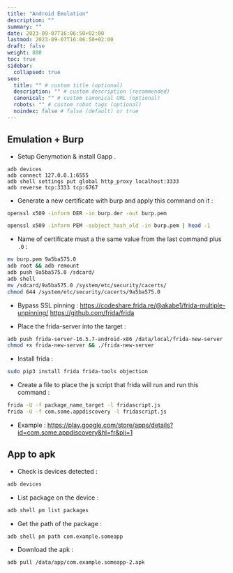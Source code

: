 ```yaml
---
title: "Android Emulation"
description: ""
summary: ""
date: 2023-09-07T16:06:50+02:00
lastmod: 2023-09-07T16:06:50+02:00
draft: false
weight: 800
toc: true
sidebar:
  collapsed: true
seo:
  title: "" # custom title (optional)
  description: "" # custom description (recommended)
  canonical: "" # custom canonical URL (optional)
  robots: "" # custom robot tags (optional)
  noindex: false # false (default) or true
---
```

## Emulation + Burp

- Setup Genymotion & install Gapp . 
```
adb devices
adb connect 127.0.0.1:6555
adb shell settings put global http_proxy localhost:3333
adb reverse tcp:3333 tcp:6767
```

- Generate a new certificate with burp and apply this command on it  : 
```sh
openssl x509 -inform DER -in burp.der -out burp.pem
```

```sh
openssl x509 -inform PEM -subject_hash_old -in burp.pem | head -1
```

- Name of certificate must a the same value from the last command plus `.0` :
```sh
mv burp.pem 9a5ba575.0
adb root && adb remount
adb push 9a5ba575.0 /sdcard/
adb shell
mv /sdcard/9a5ba575.0 /system/etc/security/cacerts/
chmod 644 /system/etc/security/cacerts/9a5ba575.0
```

- Bypass SSL pinning  :
https://codeshare.frida.re/@akabe1/frida-multiple-unpinning/
https://github.com/frida/frida

- Place the frida-server into the target :
```sh
adb push frida-server-16.5.7-android-x86 /data/local/frida-new-server
chmod +x frida-new-server && ./frida-new-server
```
- Install frida : 
```sh
sudo pip3 install frida frida-tools objection
```

- Create a file to place the js script that frida will run and run this command : 
```sh
frida -U -f package_name_target -l fridascript.js
frida -U -f com.some.appdiscovery -l fridascript.js 
```
- Example : https://play.google.com/store/apps/details?id=com.some.appdiscovery&hl=fr&pli=1

##  App to apk

- Check is devices detected :
```sh
adb devices
```

- List package on the device : 
```sh
adb shell pm list packages
```

- Get the path of the package :
```sh
adb shell pm path com.example.someapp
```

- Download the apk : 
```sh
adb pull /data/app/com.example.someapp-2.apk
```